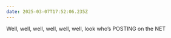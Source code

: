 ```yaml
---
date: 2025-03-07T17:52:06.235Z
---
```

Well, well, well, well, well, well, look who’s POSTING on the NET